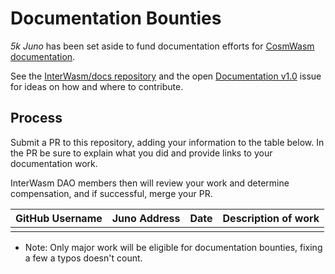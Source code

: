 # Documentation Bounties

*5k Juno* has been set aside to fund documentation efforts for [CosmWasm documentation](https://docs.cosmwasm.com/docs/1.0/).

See the [InterWasm/docs repository](https://github.com/InterWasm/docs) and the open [Documentation v1.0](https://github.com/InterWasm/DAO/issues/35) issue for ideas on how and where to contribute.

## Process

Submit a PR to this repository, adding your information to the table below. In the PR be sure to explain what you did and provide links to your documentation work.

InterWasm DAO members then will review your work and determine compensation, and if successful, merge your PR.

| GitHub Username | Juno Address | Date | Description of work |
|:----------------|:-------------|------|:--------------------|
|                 |              |      |                     |

* Note: Only major work will be eligible for documentation bounties, fixing a few a typos doesn't count.

